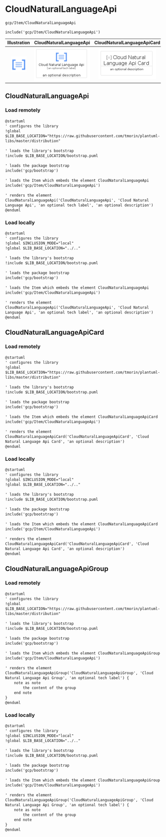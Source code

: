 # CloudNaturalLanguageApi


```text
gcp/Item/CloudNaturalLanguageApi
```

```text
include('gcp/Item/CloudNaturalLanguageApi')
```



| Illustration | CloudNaturalLanguageApi | CloudNaturalLanguageApiCard | CloudNaturalLanguageApiGroup |
| :---: | :---: | :---: | :---: |
| ![illustration for Illustration](../../gcp/Item/CloudNaturalLanguageApi.png) | ![illustration for CloudNaturalLanguageApi](../../gcp/Item/CloudNaturalLanguageApi.Local.png) | ![illustration for CloudNaturalLanguageApiCard](../../gcp/Item/CloudNaturalLanguageApiCard.Local.png) | ![illustration for CloudNaturalLanguageApiGroup](../../gcp/Item/CloudNaturalLanguageApiGroup.Local.png) |




## CloudNaturalLanguageApi

### Load remotely
```plantuml
@startuml
' configures the library
!global $LIB_BASE_LOCATION="https://raw.githubusercontent.com/tmorin/plantuml-libs/master/distribution"

' loads the library's bootstrap
!include $LIB_BASE_LOCATION/bootstrap.puml

' loads the package bootstrap
include('gcp/bootstrap')

' loads the Item which embeds the element CloudNaturalLanguageApi
include('gcp/Item/CloudNaturalLanguageApi')

' renders the element
CloudNaturalLanguageApi('CloudNaturalLanguageApi', 'Cloud Natural Language Api', 'an optional tech label', 'an optional description')
@enduml
```

### Load locally
```plantuml
@startuml
' configures the library
!global $INCLUSION_MODE="local"
!global $LIB_BASE_LOCATION="../.."

' loads the library's bootstrap
!include $LIB_BASE_LOCATION/bootstrap.puml

' loads the package bootstrap
include('gcp/bootstrap')

' loads the Item which embeds the element CloudNaturalLanguageApi
include('gcp/Item/CloudNaturalLanguageApi')

' renders the element
CloudNaturalLanguageApi('CloudNaturalLanguageApi', 'Cloud Natural Language Api', 'an optional tech label', 'an optional description')
@enduml
```

## CloudNaturalLanguageApiCard

### Load remotely
```plantuml
@startuml
' configures the library
!global $LIB_BASE_LOCATION="https://raw.githubusercontent.com/tmorin/plantuml-libs/master/distribution"

' loads the library's bootstrap
!include $LIB_BASE_LOCATION/bootstrap.puml

' loads the package bootstrap
include('gcp/bootstrap')

' loads the Item which embeds the element CloudNaturalLanguageApiCard
include('gcp/Item/CloudNaturalLanguageApi')

' renders the element
CloudNaturalLanguageApiCard('CloudNaturalLanguageApiCard', 'Cloud Natural Language Api Card', 'an optional description')
@enduml
```

### Load locally
```plantuml
@startuml
' configures the library
!global $INCLUSION_MODE="local"
!global $LIB_BASE_LOCATION="../.."

' loads the library's bootstrap
!include $LIB_BASE_LOCATION/bootstrap.puml

' loads the package bootstrap
include('gcp/bootstrap')

' loads the Item which embeds the element CloudNaturalLanguageApiCard
include('gcp/Item/CloudNaturalLanguageApi')

' renders the element
CloudNaturalLanguageApiCard('CloudNaturalLanguageApiCard', 'Cloud Natural Language Api Card', 'an optional description')
@enduml
```

## CloudNaturalLanguageApiGroup

### Load remotely
```plantuml
@startuml
' configures the library
!global $LIB_BASE_LOCATION="https://raw.githubusercontent.com/tmorin/plantuml-libs/master/distribution"

' loads the library's bootstrap
!include $LIB_BASE_LOCATION/bootstrap.puml

' loads the package bootstrap
include('gcp/bootstrap')

' loads the Item which embeds the element CloudNaturalLanguageApiGroup
include('gcp/Item/CloudNaturalLanguageApi')

' renders the element
CloudNaturalLanguageApiGroup('CloudNaturalLanguageApiGroup', 'Cloud Natural Language Api Group', 'an optional tech label') {
    note as note
        the content of the group
    end note
}
@enduml
```

### Load locally
```plantuml
@startuml
' configures the library
!global $INCLUSION_MODE="local"
!global $LIB_BASE_LOCATION="../.."

' loads the library's bootstrap
!include $LIB_BASE_LOCATION/bootstrap.puml

' loads the package bootstrap
include('gcp/bootstrap')

' loads the Item which embeds the element CloudNaturalLanguageApiGroup
include('gcp/Item/CloudNaturalLanguageApi')

' renders the element
CloudNaturalLanguageApiGroup('CloudNaturalLanguageApiGroup', 'Cloud Natural Language Api Group', 'an optional tech label') {
    note as note
        the content of the group
    end note
}
@enduml
```

